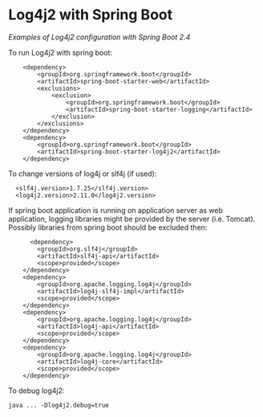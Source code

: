 # Log4j2 with Spring Boot

<i>Examples of Log4j2 configuration with Spring Boot 2.4</i>

To run Log4j2 with spring boot:

		<dependency>
			<groupId>org.springframework.boot</groupId>
			<artifactId>spring-boot-starter-web</artifactId>
			<exclusions>
				<exclusion>
					<groupId>org.springframework.boot</groupId>
					<artifactId>spring-boot-starter-logging</artifactId>
				</exclusion>
			</exclusions>
		</dependency>
		<dependency>
			<groupId>org.springframework.boot</groupId>
			<artifactId>spring-boot-starter-log4j2</artifactId>
		</dependency>

To change versions of log4j or slf4j (if used):

      <slf4j.version>1.7.25</slf4j.version>
	  <log4j2.version>2.11.0</log4j2.version>

If spring boot application is running on application server as web application, logging libraries might be provided by the server (i.e. Tomcat). Possibly libraries from spring boot should be excluded then:
  
          <dependency>
			<groupId>org.slf4j</groupId>
			<artifactId>slf4j-api</artifactId>
			<scope>provided</scope>
		</dependency>
		<dependency>
			<groupId>org.apache.logging.log4j</groupId>
			<artifactId>log4j-slf4j-impl</artifactId>
			<scope>provided</scope>
		</dependency>
		<dependency>
			<groupId>org.apache.logging.log4j</groupId>
			<artifactId>log4j-api</artifactId>
			<scope>provided</scope>
		</dependency>
		<dependency>
			<groupId>org.apache.logging.log4j</groupId>
			<artifactId>log4j-core</artifactId>
			<scope>provided</scope>
		</dependency>

To debug log4j2:
	
	java ... -Dlog4j2.debug=true
